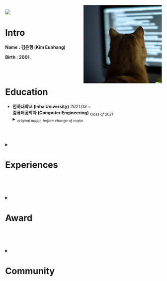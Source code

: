 <!-- <a href="연결 링크"><img src="https://img.shields.io/badge/브랜드 이름-색상 코드?style=flat-square&logo=브랜드이름&logoColor=white"/></a> -->
<!-- https://simpleicons.org/ -->
<a href="https://labs.openai.com/s/9YrLTClNHE3tzsuqHPAr8TU3">
  <img src="/profile_img.png" align="right" width="50%"
     alt="a photo of a yellow cat from behind in front of computer, coding">
</a>

<!-- 
<a href="mailto:kimeunhang@inha.edu" target="3776AB"><img src="https://img.shields.io/badge/Gmail-EA4335?style=flat-square&logo=Gmail&logoColor=white"/></a>
-->
<a href="https://kr.linkedin.com/in/%EC%9D%80%ED%96%89-%EA%B9%80-442362214?trk=public_profile_browsemap" target="3776AB"><img src="https://img.shields.io/badge/LinkedIn-0A66C2?style=flat-square&logo=LinkedIn&logoColor=white"/></a>
<!--
<a href="https://kimbank.github.io"><img src="https://img.shields.io/badge/GitHub Pages-222222?style=flat-square&logo=GitHub Pages&logoColor=white"/></a>
-->
<!--
<a href="https://kimbank.tistory.com/"><img src="https://img.shields.io/badge/Tistory-000000?style=flat-square&logo=Tistory&logoColor=white"/></a>
-->

<h1 class="--INTRODUCE--">
  Intro
</h1>

<strong>Name : 김은행 (Kim Eunhang)</strong>

<strong>Birth : 2001.</strong>


<br><br>



<h1 class="--EDUCATION--">
  Education
</h1>
<ul>
  <li>
    <strong>인하대학교 (Inha University)</strong>
    <i>2021.03 ~ </i><br>
    <strong>컴퓨터공학과 (Computer Engineering) </strong><i><sub>Class of 2021</sub></i><br>
    <details>
      <summary><i><sub>original major, before change of major</sub></i></summary>
      <sub><i>2021.03 ~ 2022.03</i><br>
      경제학과 (Economics)<br></sub>
    </details>
  </li>
</ul>


<br><br>
<!-- ⬤◯ -->
<!--
<h1 class="--SKILLS--">
  Skills
</h1>
<table>
  <tr>
    <td>
      <ul>
        <h2>AI</h2>
        <li>
          <h4>Python</h4>
          ⬤◯◯◯◯ [1/5]<br><br>
        </li>
        <li>
          <h4>Tensorflow</h4>
          ⬤◯◯◯◯ [1/5]<br><br>
        </li>
        <img src="/bumper.png" width="100%"/>
      </ul>
    </td>
    <td>
      <ul>
        <h2>BE</h2>
        <li>
          <h4>MySQL</h4>
          ⬤◯◯◯◯ [1/5]<br><br>
        </li>
        <li>
          <h4>Spring (Java)</h4>
          ⬤◯◯◯◯ [1/5]<br><br>
        </li>
        <img src="/bumper.png" width="100%"/>
      </ul>
    </td>
    <td>
      <ul>
        <h2>Collab</h2>
        <li>
          <h4>Git</h4>
          ⬤⬤⬤⬤◯ [4/5]<br><br>
        </li>
        <dd>
          <h4>&nbsp</h4>
          &nbsp<br><br>
        </dd>
        <img src="/bumper.png" width="100%"/>
      </ul>
    </td>
  </tr>
</table>


<br><br> -->


<details class="--EXPERIENCES--">
  <summary><h1>Experiences</h1></summary>
  <ul>
    <li>
      <h3>인하대학교 감성인공지능 연구실 (Inha University - Affective AI Lab.)</h3>
      <i>2022.06 ~ 2023.02</i><br>
      <strong>학부연구생 인턴쉽 (Undergraduate research student Internship)</strong><br>
      <a href="https://affctiv.ai/">affctiv.ai ⇗</a><br><br>
      <code>#Intern</code> <code>#Artificial Intelligence</code><br>
    </li>
  </ul>
</details>


<br><br>


<details class="--AWARD--">
  <summary><h1>Award</h1></summary>
  <ul>
    <li>
      <h3>2022 인하 발명아이디어 경진대회 — <a href="https://drive.google.com/file/d/14PXVgyY50LKVqji6asRa6XkOS3dJu2Mi/view?usp=sharing">대상</a></h3>
      <details>
        <summary>발행: 인하대학교 공과대학 · 2022년 9월</summary>
        <br><strong>장마철 침수차량 방지 및 차량 침수사고 대비 기술</strong><br>
        위 기술을 모바일 및 데스크탑 환경의 웹에서 체험해 볼 수 있도록 시뮬레이션 웹페이지 개발<br>
        <a href="https://kimbank.github.io/2022-Eureka">kimbank.github.io/2022-Eureka ⇗</a><br>
        <a href="https://www.inha.ac.kr/kr/952/subview.do?&enc=Zm5jdDF8QEB8JTJGYmJzJTJGa3IlMkYxMSUyRjMyMzI2JTJGYXJ0Y2xWaWV3LmRvJTNG">Award Ceremony ⇗</a><br><br>
        <strong><i>
          인하제 2022-0456호<br>
          인하대학교 총장 조명우
        </i></strong>
      </details>
      <code>#Three.js</code> <code>#Static Web</code><br>
    </li><br>
    <li>
      <h3>2021 INHA Creative Changer 프로젝트 — <a href="#">대상</a></h3>
      <details>
        <summary>발행: 인하대학교 교수학습개발센터 · 2022년 1월</summary>
        <br><strong>치안과 환경 문제 해소를 위한 스마트 가로등</strong><br>
        아두이노 프로그래밍을 통해 디스플레이가 부착된 가로등 프로토타이핑<br><br>
        <strong><i>
          인하제 2021-0568호<br>
          인하대학교 총장 조명우
        </i></strong>
      </details>
      <code>#Imbedded</code> <code>#Prototyping</code><br>
    </li>
  </ul>
</details>


<br><br>


<details class="--COMMUNITY--">
  <summary><h1>Community</h1></summary>
  <ul>
    <li>
      <h3>Google Developer Student Clubs — Lead</h3>
      <details>
        <summary><i>2022-2023</i></summary>
        <br>GDSC Inha University Lead.<br>
        GDSC Inha University Core. (2021-2022)<br>
        GDSC Inha University Member. (2021)<br><br>
        <a href="https://gdscinha.github.io/"><img src="https://img.shields.io/badge/Site-4285F4?style=flat-square&logo=Google-Home&logoColor=white"/></a>
        <a href="https://github.com/GDSCINHA"><img src="https://img.shields.io/badge/Github-181717?style=flat-square&logo=Github&logoColor=white"/></a>
        <a href="https://www.instagram.com/gdsc.inha/"><img src="https://img.shields.io/badge/Instagram-E4405F?style=flat-square&logo=Instagram&logoColor=white"/></a>
      </details>
    </li>
  </ul>
</details>


<br><br>


<!--


<details class="--CERTIFICATE--">
  <summary><h1>Certificate</h1></summary>
  None
</details>

<br><br>


<a href="https://codeforces.com/profile/banlxx">
  <img src="https://raw.githubusercontent.com/kimbank/cf-stats/main/output/light_card.svg#gh-dark-mode-only" align="right" width="48%" />
</a><br>
<a href="https://leetcode.com/kimeunhang/">
  <img src="https://leetcard.jacoblin.cool/kimeunhang?ext=heatmap" align="left" width="48%" />
</a>

.

<pre align="center">


██╗  ██╗ ██╗ ███╗   ███╗     ██████╗   █████╗  ███╗   ██╗ ██╗  ██╗
██║ ██╔╝ ██║ ████╗ ████║     ██╔══██╗ ██╔══██╗ ████╗  ██║ ██║ ██╔╝
█████╔╝  ██║ ██╔████╔██║     ██████╔╝ ███████║ ██╔██╗ ██║ █████╔╝ 
██╔═██╗  ██║ ██║╚██╔╝██║     ██╔══██╗ ██╔══██║ ██║╚██╗██║ ██╔═██╗ 
██║  ██╗ ██║ ██║ ╚═╝ ██║     ██████╔╝ ██║  ██║ ██║ ╚████║ ██║  ██╗
╚═╝  ╚═╝ ╚═╝ ╚═╝     ╚═╝     ╚═════╝  ╚═╝  ╚═╝ ╚═╝  ╚═══╝ ╚═╝  ╚═╝
</pre>

-->
